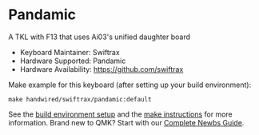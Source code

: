# Pandamic

A TKL with F13 that uses Ai03's unified daughter board

* Keyboard Maintainer: Swiftrax
* Hardware Supported: Pandamic
* Hardware Availability: https://github.com/swiftrax

Make example for this keyboard (after setting up your build environment):

    make handwired/swiftrax/pandamic:default

See the [build environment setup](https://docs.qmk.fm/#/getting_started_build_tools) and the [make instructions](https://docs.qmk.fm/#/getting_started_make_guide) for more information. Brand new to QMK? Start with our [Complete Newbs Guide](https://docs.qmk.fm/#/newbs).
